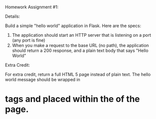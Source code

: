 Homework Assignment #1: 


Details:
 
Build a simple "hello world" application in Flask. Here are the specs:

1. The application should start an HTTP server that is listening on a port (any port is fine)
2. When you make a request to the base URL (no path), the application should return a 200 response, and a plain text body that says "Hello World"


Extra Credit:

For extra credit, return a full HTML 5 page instead of plain text. The hello world message should be wrapped in <h1> tags and placed within the <body> of the page.